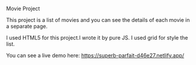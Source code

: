 Movie Project

This project is a list of movies and you can see the details of each movie in a separate page. 

I used HTML5 for this project.I wrote it by pure JS.
I used grid for style the list.

You can see a live demo here:
https://superb-parfait-d46e27.netlify.app/